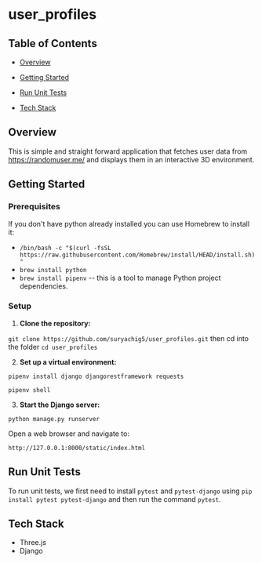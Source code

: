 # user_profiles

## Table of Contents

* [Overview](#overview)

* [Getting Started](#getting-started)

* [Run Unit Tests](#run-unit-tests)

* [Tech Stack](#tech-stack)


<a  name="overview"></a>

## Overview

This is simple and straight forward application that fetches user data from https://randomuser.me/ and displays them in an interactive 3D environment.

<a  name="getting-started"></a>

## Getting Started

### Prerequisites
If you don't have python already installed you can use Homebrew to install it:

 - `/bin/bash -c "$(curl -fsSL https://raw.githubusercontent.com/Homebrew/install/HEAD/install.sh)"
`
 - `brew install python`
 - `brew install pipenv` -- this is a tool to manage Python project dependencies.

### Setup

1.  **Clone the repository:**

`git clone https://github.com/suryachig5/user_profiles.git` then cd into the folder `cd user_profiles`

2.  **Set up a virtual environment:**

`pipenv install django djangorestframework requests`

`pipenv shell`

3.  **Start the Django server:**

`python manage.py runserver`

Open a web browser and navigate to:

`http://127.0.0.1:8000/static/index.html`

<a  name="run-unit-tests"></a>

## Run Unit Tests

To run unit tests, we first need to install `pytest` and  `pytest-django` using `pip install pytest pytest-django` and then run the command `pytest`.

<a  name="tech-stack"></a>

## Tech Stack

* Three.js
* Django